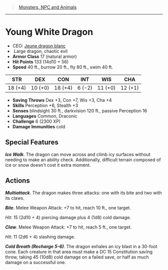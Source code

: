 ﻿---
!MonsterItem
Family: MonsterVO
Type: dragon
Size: Large
Alignment: chaotic evil
ArmorClass: 17 (natural armor)
HitPoints: 133 (14d10 + 56)
Speed: 40 ft., burrow 20 ft., fly 80 ft., swim 40 ft.
Strength: 18 (+4)
Dexterity: 10 (+0)
Constitution: 18 (+4)
Intelligence: ' 6 (-2)'
Wisdom: 11 (+0)
Charisma: 12 (+1)
SavingThrows: Dex +3, Con +7, Wis +3, Cha +4
Skills: Perception +6, Stealth +3
DamageImmunities: cold
Senses: blindsight 30 ft., darkvision 120 ft., passive Perception 16
Languages: Common, Draconic
Challenge: 6 (2300 XP)
Id: monsters_vo.md#young-white-dragon
ParentLink: monsters_vo.md#monsters-npc-and-animals
Name: Young White Dragon
ParentName: Monsters, NPC and Animals
NameLevel: 1
AltName: '[Jeune dragon blanc](hd_monsters_jeune_dragon_blanc.md)'
Attributes: {}
AttributesDictionary: >+
  {}

---
> [Monsters, NPC and Animals](srd_monsters.md)

---

# Young White Dragon

- CEO: [Jeune dragon blanc](hd_monsters_jeune_dragon_blanc.md)
-  Large dragon, chaotic evil
- **Armor Class** 17 (natural armor)
- **Hit Points** 133 (14d10 + 56)
- **Speed** 40 ft., burrow 20 ft., fly 80 ft., swim 40 ft.

|STR|DEX|CON|INT|WIS|CHA|
|---|---|---|---|---|---|
|18 (+4)|10 (+0)|18 (+4)| 6 (-2)|11 (+0)|12 (+1)|

- **Saving Throws** Dex +3, Con +7, Wis +3, Cha +4
- **Skills** Perception +6, Stealth +3
- **Senses** blindsight 30 ft., darkvision 120 ft., passive Perception 16
- **Languages** Common, Draconic
- **Challenge** 6 (2300 XP)
- **Damage Immunities** cold

## Special Features

**_Ice Walk_**. The dragon can move across and climb icy surfaces without needing to make an ability check. Additionally, difficult terrain composed of ice or snow doesn't cost it extra moment.

## Actions

**_Multiattack_**. The dragon makes three attacks: one with its bite and two with its claws.

**_Bite_**. Melee Weapon Attack: +7 to hit, reach 10 ft., one target.

_Hit_: 15 (2d10 + 4) piercing damage plus 4 (1d8) cold damage.

**_Claw_**. Melee Weapon Attack: +7 to hit, reach 5 ft., one target.

_Hit_: 11 (2d6 + 4) slashing damage.

**_Cold Breath (Recharge 5-6)_**. The dragon exhales an icy blast in a 30-foot cone. Each creature in that area must make a DC 15 Constitution saving throw, taking 45 (10d8) cold damage on a failed save, or half as much damage on a successful one.

